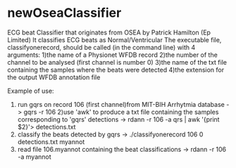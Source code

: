 # newOseaClassifier
ECG beat Classifier that originates from OSEA by Patrick Hamilton (Ep Limited) 
It classifies ECG beats as Normal/Ventricular
The executable file, classifyonerecord, should be called (in the command line) with 4 arguments:
1)the name of a Physionet WFDB record
2)the number of the channel to be analysed (first channel is number 0)
3)the name of the txt file containing the  samples where the beats were detected
4)the extension for the output WFDB annotation file

Example of use:
1) run gqrs on record 106 (first channel)from MIT-BIH Arrhytmia database -> gqrs -r 106
2)use 'awk' to produce a txt file containing the samples corresponding to 'gqrs' detections ->
rdann -r 106 -a qrs | awk '{print $2}'> detections.txt
3) classify the beats detected by gqrs ->
./classifyonerecord 106 0 detections.txt myannot
4) read file 106.myannot containing the beat classifications ->
rdann -r 106 -a myannot
